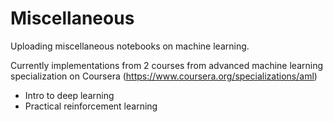 # Miscellaneous
 Uploading miscellaneous notebooks on machine learning.
 
 Currently implementations from 2 courses from advanced machine learning specialization on Coursera (https://www.coursera.org/specializations/aml)
  - Intro to deep learning
  - Practical reinforcement learning
